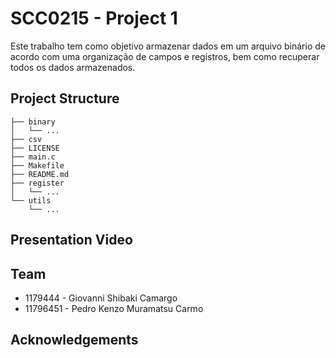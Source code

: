 # SCC0215 - Project 1

Este trabalho tem como objetivo armazenar dados em um arquivo binário de acordo com uma organização de campos e registros, bem como recuperar todos os dados armazenados.

## Project Structure
```.
├── binary
│   └── ...
├── csv
├── LICENSE
├── main.c
├── Makefile
├── README.md
├── register
│   └── ...
└── utils
    └── ...
```

## Presentation Video 

## Team
* 1179444 - Giovanni Shibaki Camargo
* 11796451 - Pedro Kenzo Muramatsu Carmo

## Acknowledgements
